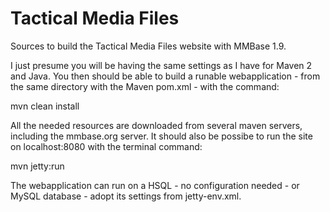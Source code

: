 Tactical Media Files
====================
Sources to build the Tactical Media Files website with MMBase 1.9.

I just presume you will be having the same settings as I have for 
Maven 2 and Java. You then should be able to build a runable 
webapplication - from the same directory with the Maven pom.xml - 
with the command:

  mvn clean install
  
All the needed resources are downloaded from several maven servers,
including the mmbase.org server. It should also be possibe to run
the site on localhost:8080 with the terminal command:

  mvn jetty:run

The webapplication can run on a HSQL - no configuration needed - or 
MySQL database - adopt its settings from jetty-env.xml. 
